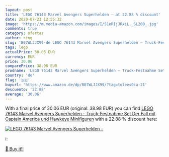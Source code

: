 ```yaml
---
layout: post
title: 'LEGO 76143 Marvel Avengers Superhelden – at 22.88 % discount'
date: 2020-07-23 12:55:32
image: 'https://m.media-amazon.com/images/I/51eRIjJRxiL._SL200_.jpg'
comments: true
category: ofertas
author: ring
slug: 'B07WLJJX99-de LEGO 76143 Marvel Avengers Superhelden – Truck-Festnahme...'
tags: lego
actualPrice: 30.06 EUR
currency: EUR
price: 30.06
comparePrice: 38.98 EUR
prodname: 'LEGO 76143 Marvel Avengers Superhelden – Truck-Festnahme Set Der Fall mit Captain America und Hawkeye Minifiguren'
country: 'de'
flag: '🇩🇪'
buyurl: 'https://www.amazon.de/dp/B07WLJJX99/?tag=tolees0ca-21'
descuento: '22.88'
average: '30.06'
---
```


With a final price of 30.06 EUR (original: 38.98 EUR) you can find [LEGO 76143 Marvel Avengers Superhelden – Truck-Festnahme Set Der Fall mit Captain America und Hawkeye Minifiguren](https://www.amazon.de/dp/B07WLJJX99/?tag=tolees0ca-21) with a  22.88 % discount here:

[![LEGO 76143 Marvel Avengers Superhelden –](https://m.media-amazon.com/images/I/51eRIjJRxiL._SL200_.jpg)](https://www.amazon.de/dp/B07WLJJX99/?tag=tolees0ca-21)

ℹ️:


[🛒 Buy it!!](https://www.amazon.de/dp/B07WLJJX99/?tag=tolees0ca-21)
